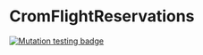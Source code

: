 # CromFlightReservations


[![Mutation testing badge](https://img.shields.io/endpoint?style=flat&url=https%3A%2F%2Fbadge-api.stryker-mutator.io%2Fgithub.com%2FCromixPT%2FCromFlightReservations%2Fmain)](https://dashboard.stryker-mutator.io/reports/github.com/CromixPT/CromFlightReservations/main)
